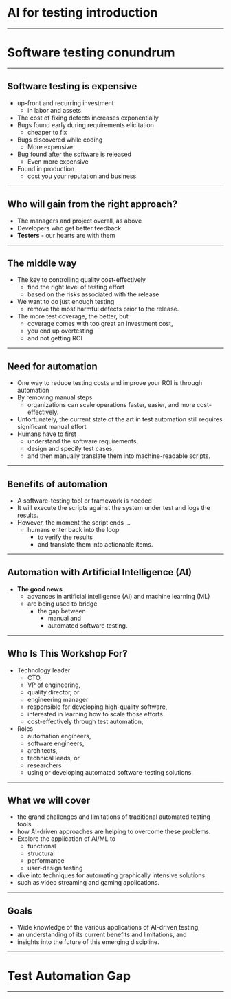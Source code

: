# AI for testing introduction

---

# Software testing conundrum

---


## Software testing is expensive

* up-front and recurring investment 
  * in labor and assets
* The cost of fixing defects increases exponentially
* Bugs found early during requirements elicitation
  * cheaper to fix
* Bugs discovered while coding 
  * More expensive
* Bug found after the software is released
  * Even more expensive
* Found in production
  * cost you your reputation and business.

---

## Who will gain from the right approach?

* The managers and project overall, as above
* Developers who get better feedback
* __Testers__ - our hearts are with them

---

## The middle way

* The key to controlling quality cost-effectively 
  * find the right level of testing effort 
  * based on the risks associated with the release
* We want to do just enough testing 
  * remove the most harmful defects prior to the release. 
* The more test coverage, the better, but
  * coverage comes with too great an investment cost,
  * you end up overtesting 
  * and not getting ROI

---

## Need for automation

* One way to reduce testing costs and improve your ROI is through automation
* By removing manual steps
  * organizations can scale operations faster, easier, and more cost-effectively.
* Unfortunately, the current state of the art in test automation still requires significant manual effort
* Humans have to first 
  * understand the software requirements, 
  * design and specify test cases, 
  * and then manually translate them into machine-readable scripts.

---

## Benefits of automation

* A software-testing tool or framework is needed
* It will execute the scripts against the system under test and logs the results. 
* However, the moment the script ends ... 
  * humans enter back into the loop 
    * to verify the results
    * and translate them into actionable items. 

---

## Automation with Artificial Intelligence (AI) 

* __The good news__
  * advances in artificial intelligence (AI) and machine learning (ML) 
  * are being used to bridge
    * the gap between
      * manual and 
      * automated software testing.

---

## Who Is This Workshop For?

* Technology leader
  * CTO, 
  * VP of engineering, 
  * quality director, or 
  * engineering manager 
  * responsible for developing high-quality software, 
  * interested in learning how to scale those efforts 
  * cost-effectively through test automation,
* Roles
  * automation engineers, 
  * software engineers, 
  * architects, 
  * technical leads, or 
  * researchers 
  * using or developing automated software-testing solutions.

---

## What we will cover

* the grand challenges and limitations of traditional automated testing tools
* how AI-driven approaches are helping to overcome these problems. 
* Explore the application of AI/ML to 
  * functional 
  * structural 
  * performance 
  * user-design testing
* dive into techniques for automating graphically intensive solutions
* such as video streaming and gaming applications.

---

## Goals

* Wide knowledge of the various applications of AI-driven testing, 
* an understanding of its current benefits and limitations, and 
* insights into the future of this emerging discipline.

---

# Test Automation Gap

---
